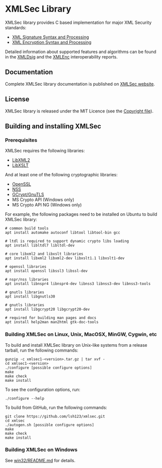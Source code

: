 # XMLSec Library

XMLSec library provides C based implementation for major XML Security
standards:
- [XML Signature Syntax and Processing](https://www.w3.org/TR/xmldsig-core)
- [XML Encryption Syntax and Processing](https://www.w3.org/TR/xmlenc-core/)

Detailed information about supported features and algorithms can be found in 
the [XMLDsig](https://www.aleksey.com/xmlsec/xmldsig.html) and 
the [XMLEnc](https://www.aleksey.com/xmlsec/xmlenc.html) interoperability reports.

## Documentation
Complete XMLSec library documentation is published on [XMLSec website](https://www.aleksey.com/xmlsec/).

## License
XMLSec library is released under the MIT Licence (see the [Copyright file](Copyright)).

## Building and installing XMLSec

### Prerequisites
XMLSec requires the following libraries:
- [LibXML2](http://xmlsoft.org)
- [LibXSLT](http://xmlsoft.org/XSLT/)

And at least one of the following cryptographic libraries:
- [OpenSSL](http://www.openssl.org)
- [NSS](https://firefox-source-docs.mozilla.org/security/nss/index.html)
- [GCrypt/GnuTLS](https://www.gnutls.org/)
- MS Crypto API (Windows only)
- MS Crypto API NG (Windows only)

For example, the following packages need to be installed on Ubuntu to build
XMLSec library:
```
# common build tools
apt install automake autoconf libtool libtool-bin gcc

# ltdl is required to support dynamic crypto libs loading
apt install libltdl7 libltdl-dev

# core libxml2 and libxslt libraries
apt install libxml2 libxml2-dev libxslt1.1 libxslt1-dev

# openssl libraries
apt install openssl libssl3 libssl-dev

# nspr/nss libraries
apt install libnspr4 libnspr4-dev libnss3 libnss3-dev libnss3-tools

# gnutls libraries
apt install libgnutls30

# gnutls libraries
apt install libgcrypt20 libgcrypt20-dev

# required for building man pages and docs
apt install help2man man2html gtk-doc-tools
```

### Building XMLSec on Linux, Unix, MacOSX, MinGW, Cygwin, etc

To build and install XMLSec library on Unix-like systems from a release tarball, run the following commands:

```
gunzip -c xmlsec1-<version>.tar.gz | tar xvf -
cd xmlsec1-<version>
./configure [possible configure options]
make
make check
make install
```

To see the configuration options, run:

```
./configure --help
```

To build from GitHub, run the following commands:

```
git clone https://github.com/lsh123/xmlsec.git
cd xmlsec
./autogen.sh [possible configure options]
make
make check
make install
```

### Building XMLSec on Windows

See [win32/README.md](win32/README.md) for details.
